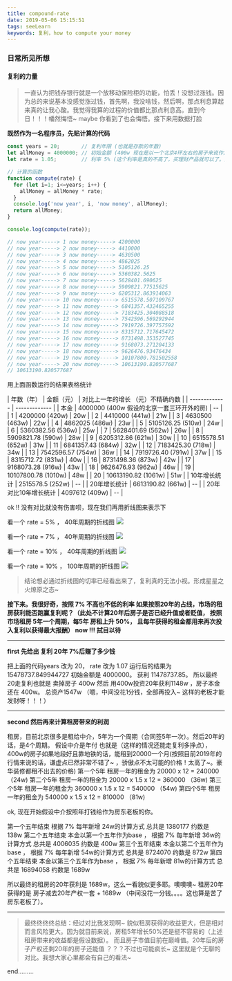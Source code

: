 ```yaml
---
title: compound-rate
date: 2019-05-06 15:15:51
tags: seeLearn
keywords: 复利，how to compute your money
---
```

### 日常所见所想
#### 复利的力量
> 一直认为把钱存银行就是一个放移动保险柜的功能，怕丢！没想过涨钱。因为总的来说基本没感觉涨过钱，首先啊，我没啥钱，然后啊，那点利息算起来真的让我心酸。我觉得我算的过程的价值都比那点利息高。直到今日！！！幡然悔悟~ maybe 你看到了也会悔悟。接下来用数据打脸

**既然作为一名程序员，先贴计算的代码**

```javascript
const years = 20;       // 复利年限 (也就是存款的年数)
let allMoney = 4000000; // 初始金额 (400w 现在是以一个北京4环左右的房子来说作为初始金额)
let rate = 1.05;        // 利率 5% (这个利率是真的不高了，买理财产品就可以了。如果更高的利率那就更可怕的数据了。 )

// 计算的函数
function compute(rate) {
  for (let i=1; i<=years; i++) {
    allMoney = allMoney * rate;
  }
  console.log('now year', i, 'now money', allMoney);
  return allMoney;
}

console.log(compute(rate));

// now year-----> 1 now money-----> 4200000
// now year-----> 2 now money-----> 4410000
// now year-----> 3 now money-----> 4630500
// now year-----> 4 now money-----> 4862025
// now year-----> 5 now money-----> 5105126.25
// now year-----> 6 now money-----> 5360382.5625
// now year-----> 7 now money-----> 5628401.690625
// now year-----> 8 now money-----> 5909821.77515625
// now year-----> 9 now money-----> 6205312.863914063
// now year-----> 10 now money-----> 6515578.507109767
// now year-----> 11 now money-----> 6841357.432465255
// now year-----> 12 now money-----> 7183425.304088518
// now year-----> 13 now money-----> 7542596.569292944
// now year-----> 14 now money-----> 7919726.397757592
// now year-----> 15 now money-----> 8315712.717645472
// now year-----> 16 now money-----> 8731498.353527745
// now year-----> 17 now money-----> 9168073.271204133
// now year-----> 18 now money-----> 9626476.93476434
// now year-----> 19 now money-----> 10107800.781502558
// now year-----> 20 now money-----> 10613190.820577687
// 10613190.820577687

```
用上面函数运行的结果表格统计


| 年数（年） | 金额（元） | 对比上一年的增长 （元）不精确约数 |
| ------------- | ------------- |
| 本金 | 4000000 (400w 假设的北京一套三环开外的房) | -- |
| 1 | 4200000 (420w) | 20w |
| 2 | 4410000 (441w) | 21w | 
| 3 | 4630500 (463w) | 22w |
| 4 | 4862025 (486w) | 23w |
| 5 | 5105126.25 (510w) | 24w |
| 6 | 5360382.56 (536w) | 25w |
| 7 | 5628401.69 (562w) | 26w |
| 8 | 5909821.78 (590w) | 28w |
| 9 | 6205312.86 (621w) | 30w |
| 10 | 6515578.51 (652w) | 31w |
| 11 | 6841357.43 (684w) | 32w |
| 12 | 7183425.30 (718w) | 34w |
| 13 | 7542596.57 (754w) | 36w |
| 14 | 7919726.40 (791w) | 37w |
| 15 | 8315712.72 (831w) | 40w |
| 16 | 8731498.36 (873w) | 42w |
| 17 | 9168073.28 (916w) | 43w |
| 18 | 9626476.93 (962w) | 46w |
| 19 | 10107800.78 (1010w) | 48w |
| 20 | 10613190.82 (1061w) | 51w |
| 10年增长统计 | 2515578.5 (252w) | -- |
| 20年增长统计 | 6613190.82 (661w) | -- |
| 20年对比10年增长统计 | 4097612 (409w) | -- |



ok !! 没有对比就没有伤害呗，现在我们再用折线图来表示下

看一个 rate = 5% ， 40年周期的折线图
![](http://static.zeroyh.cn/compound-WechatIMG730.png)

看一个 rate = 7% ， 40年周期的折线图
![](http://static.zeroyh.cn/compound-WechatIMG731.png)

看一个 rate = 10% ， 40年周期的折线图
![](http://static.zeroyh.cn/compound-WechatIMG732.png)

看一个 rate = 10% ， 100年周期的折线图
![](http://static.zeroyh.cn/compound-WechatIMG733.png)

> 结论想必通过折线图的切率已经看出来了，复利真的无法小视。形成星星之火燎原之态~

**接下来。我很好奇，按照 7% 不高也不低的利率 如果按照20年的占线，市场的租房获利能否跑赢复利呢？（此处不计算20年后房子是否已经升值或者贬值， 按照市场租房 5年一个周期，每5年 房租上升 50%， 且每年获得的租金都用来再次投入复利以获得最大报酬） now !!! 拭目以待**

--------
**first 先给出 复利 20年 7%后赚了多少钱**

  把上面的代码years 改为 20， rate 改为 1.07 运行后的结果为 15478737.849944727 初始金额是 4000000。 获利 11478737.85。 
  所以最终20走复利也就是 卖掉房子 400w 然后 用400w投资20年获利1148w ，房子本金还在 400w。 总资产1547w （嗯，中间没花1分钱，全部再投入~ 这样的老板才能发财呀！！！）

--------
**second 然后再来计算租房带来的利润**

  租房，目前北京很多是租给中介，5年为一个周期（合同签5年一次）。然后20年的话，是4个周期。 假设中介是年付 也就是（这样的情况还能走复利多挣点），400w的房子如果地段好且靠地铁的话，能租到20000一个月(按照目前2019年的行情来说的话，谦虚点已然非常不错了~ ，骄傲点不太可能的价格！太高了~。豪华装修都租不出去的价格)
  第一个5年 租房一年的租金为 20000 x 12 = 240000 （24w)
  第二个5年 租房一年的租金为 20000 x 1.5 x 12 = 360000 （36w)
  第三个5年 租房一年的租金为 360000 x 1.5 x 12 = 540000 （54w)
  第四个5年 租房一年的租金为 540000 x 1.5 x 12 = 810000 （81w)

  ok, 现在开始假设中介按照年打钱给作为房东老板的你。

  第一个五年结束 根据 7% 每年新增 24w的计算方式  总共是  1380177 约数是 138w
  第二个五年结束  本金以第一个五年作为base ， 根据 7% 每年新增 36w的计算方式  总共是  4006035 约数是 400w
  第三个五年结束  本金以第二个五年作为base ， 根据 7% 每年新增 54w的计算方式  总共是  8724070 约数是 872w
  第四个五年结束  本金以第三个五年作为base ， 根据 7% 每年新增 81w的计算方式  总共是  16894058 约数是 1689w

  所以最终的租房的20年获利是 1689w。这么一看貌似更多耶。噢噢噢~  租房20年获得的是  房子减去20年产权一套 + 1689w （中间没花一分钱。。。。这也算是苦了房东老板了）。

--------

> 最终终终终总结：经过对比我发现啊~ 貌似租房获得的收益更大，但是相对而言风险更大。因为就目前来说，房租5年增长50%还是挺不容易的（上述租房带来的收益都是假设数据）。 而且房子市值目前在巅峰值。20年后的房子产权还剩20年的房子还能值 ？？？不过也可能疯长~ 这里就是个无聊的对比。我想大家心里都会有自己的看法~ 

end.........